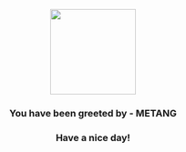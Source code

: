 <p align="center">
            <img src="https://raw.githubusercontent.com/PokeAPI/sprites/master/sprites/pokemon/375.png" width="150" height="150">
          </p>
          <h3 align="center">You have been greeted by - <b>METANG</b></h3>
          <h3 align="center">Have a nice day!</h3>
